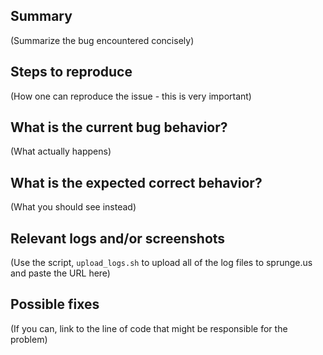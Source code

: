 ## Summary

(Summarize the bug encountered concisely)

## Steps to reproduce

(How one can reproduce the issue - this is very important)

## What is the current bug behavior?

(What actually happens)

## What is the expected correct behavior?

(What you should see instead)

## Relevant logs and/or screenshots

(Use the script, `upload_logs.sh` to upload all of the log files to sprunge.us and paste the URL here)

## Possible fixes

(If you can, link to the line of code that might be responsible for the problem)

